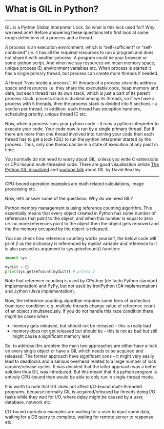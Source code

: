# What is GIL in Python?

---


GIL is a Python Global Interpreter Lock. So what is this lock used for? Why we need one? Before answering these questions let’s first look at some rough definitions of a process and a thread.

A process is an execution environment, which is “self-sufficient” or “self-contained” i.e. it has all the required resources to run a program and does not share it with another process. A program could be your browser or some python script. And when we say resources we mean memory space, unique process ID, environment variables etc. When process is started it has a single primary thread, but process can create more threads if needed.

A thread “lives inside a process”. All threads of a process share its address space and resources i.e. they share the executable code, heap memory and data, but each thread has its own stack, which is just a part of its parent process stack: process stack is divided among its threads, so if we have a process with 5 threads, then the process stack is divided into 5 sections – a section per thread. In addition, each thread has exception handlers, scheduling priority, unique thread ID etc.

Now, when a process runs your python code – it runs a python interpreter to execute your code. Your code now is run by a single primary thread. But If there are more than one thread involved into running your code then each thread has to get a lock (GIL) to run the python interpreter started by the process. Thus, only one thread can be in a state of execution at any point in time.

You normally do not need to worry about GIL, unless you write C extensions or CPU-bound multi-threaded code. There are good visualisation article [The Python GIL Visualized](http://dabeaz.blogspot.com/2010/01/python-gil-visualized.html) and [youtube talk](https://www.youtube.com/watch?v=Obt-vMVdM8s) about GIL by David Beazley.

---

CPU-bound operation examples are math related calculations, image processing etc.

Now, let’s answer some of the questions. Why do we need GIL?

Python memory management is using reference counting algorithm. This essentially means that every object created in Python has some number of references that point to the object, and when this number is equal to zero i.e. no more references point to the object then the object gets removed and the the memory occupied by the object is released.

You can check how reference counting works yourself, the below code will print 2 as the dictionary is referenced by mydict variable and reference to it is also passed as argument to sys.getrefcount() function:

```python
import sys
 
mydict = {}
print(sys.getrefcount(mydict)) # prints 2
```

Note that reference counting is used by CPython (de facto Python standard implementation) and PyPy, but not used by IronPython (C# implementation) and Jython (Java implementation).

Now, the reference counting algorithm requires some form of protection from race condition: e.g. multiple threads change value of reference count of an object simultaneously. If you do not handle this race condition there might be cases when

* memory gets released, but should not be released – this is really bad
* memory does not get released but should be – this is not as bad but still might cause a significant memory leak

So, to address this problem the main two approaches are either have a lock on every single object or have a GIL which needs to be acquired and released. The former approach have significant cons – it might very easily lead to deadlocks and a serious overhead related to a large number of lock acquire/release cycles. It was decided that the latter approach was a better solution thus GIL was introduced. But this meant that if a python program is entirely CPU-bound then would be able to only run in single-thread mode.

It is worth to note that GIL does not affect I/O-bound multi-threaded programs, because normally GIL is acquired/released by threads doing I/O tasks while they wait for I/O, where delay might be caused by a user, database, network etc.

I/O-bound operation examples are waiting for a user to input some data, waiting for a DB query to complete, waiting for remote server to response etc.


